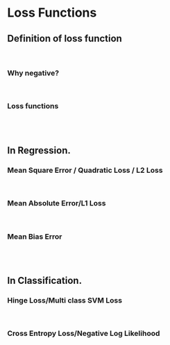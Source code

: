# Loss Functions

## Definition of loss function

<br>

### Why negative?

<br>

### Loss functions

<br>

<br>

## In Regression.

### Mean Square Error / Quadratic Loss / L2 Loss

<br>

### Mean Absolute Error/L1 Loss

<br>

### Mean Bias Error

<br>

<br>

## In Classification.

### Hinge Loss/Multi class SVM Loss

<br>

### Cross Entropy Loss/Negative Log Likelihood

